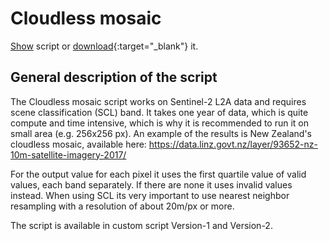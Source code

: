 # Cloudless mosaic

<a href="#" id='togglescript'>Show</a> script or [download](L2A-first_quartille.js){:target="_blank"} it.
<div id='script_view' style="display:none">
{% highlight javascript %}
{% include_relative L2A-first_quartille.js %}
{% endhighlight %}
</div>

## General description of the script

The Cloudless mosaic script works on Sentinel-2 L2A data and requires scene classification (SCL) band. 
It takes one year of data, which is quite compute and time intensive, which is why it is recommended to run it on small area (e.g. 256x256 px).
An example of the results is New Zealand's cloudless mosaic, available here: https://data.linz.govt.nz/layer/93652-nz-10m-satellite-imagery-2017/

For the output value for each pixel it uses the first quartile value of valid values, each band separately. If there are none it uses invalid values instead. 
When using SCL its very important to use nearest neighbor resampling with a resolution of about 20m/px or more. 

The script is available in custom script Version-1 and Version-2.
